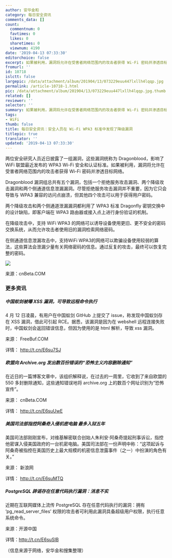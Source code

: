 ```yaml
---
author: 安华金和
category: 每日安全资讯
comments_data: []
count:
  commentnum: 0
  favtimes: 0
  likes: 0
  sharetimes: 0
  viewnum: 4190
date: '2019-04-13 07:33:30'
editorchoice: false
excerpt: 如果被利用，漏洞将允许在受害者网络范围内的攻击者获得 Wi-Fi 密码并渗透目标网络。
fromurl: ''
id: 10718
islctt: false
largepic: /data/attachment/album/201904/13/073229euu447lxllh4lqqp.jpg
permalink: /article-10718-1.html
pic: /data/attachment/album/201904/13/073229euu447lxllh4lqqp.jpg.thumb.jpg
related: []
reviewer: ''
selector: ''
summary: 如果被利用，漏洞将允许在受害者网络范围内的攻击者获得 Wi-Fi 密码并渗透目标网络。
tags:
- WiFi
thumb: false
title: 每日安全资讯：安全人员在 Wi-Fi WPA3 标准中发现了降级漏洞
titlepic: true
translator: ''
updated: '2019-04-13 07:33:30'
---
```


两位安全研究人员近日披露了一组漏洞，这些漏洞统称为 Dragonblood，影响了 WiFi 联盟最近发布的 WPA3 Wi-Fi 安全和认证标准。如果被利用，漏洞将允许在受害者网络范围内的攻击者获得 Wi-Fi 密码并渗透目标网络。


Dragonblood 漏洞组总共有五个漏洞，包括一个拒绝服务攻击漏洞、两个降级攻击漏洞和两个侧通道信息泄漏漏洞。尽管拒绝服务攻击漏洞并不重要，因为它只会导致与 WPA3 兼容的访问点崩溃，但其他四个攻击可以用于获得用户密码。


两个降级攻击和两个侧通道泄漏漏洞都利用了 WPA3 标准 Dragonfly 密钥交换中的设计缺陷，即客户端在 WPA3 路由器或接入点上进行身份验证的机制。


在降级攻击中，支持 WiFi WPA3 的网络可以诱导设备使用更旧、更不安全的密码交换系统，从而允许攻击者使用旧的漏洞检索网络密码。


在侧通道信息泄漏攻击中，支持WiFi WPA3的网络可以欺骗设备使用较弱的算法，这些算法会泄漏少量有关网络密码的信息。通过反复的攻击，最终可以恢复完整的密码。


![](/data/attachment/album/201904/13/073229euu447lxllh4lqqp.jpg)


来源：cnBeta.COM


### 更多资讯


##### 中国蚁剑被曝 XSS 漏洞，可导致远程命令执行


4 月 12 日凌晨，有用户在中国蚁剑 GitHub 上提交了 issue，称发现中国蚁剑存在 XSS 漏洞，借此可引起 RCE。据悉，该漏洞是因为在 webshell 远程连接失败时，中国蚁剑会返回错误信息，但因为使用的是 html 解析，导致 xss 漏洞。


来源： FreeBuf.COM


详情： <http://t.cn/E6su7SJ> 


##### 欧盟向 Archive.org 发出数百份错误的“恐怖主义内容删除通知”


在近日的一篇博客文章中，该组织解释说，在过去的一周里，它收到了来自欧盟的 550 多封删除通知，这些通知错误地将 archive.org 上的数百个网址识别为“恐怖宣传”。


来源： cnBeta.COM


详情： <http://t.cn/E6suUwE> 


##### 美国司法部指控阿桑奇入侵机密电脑 最多入狱五年


美国司法部刚刚宣布，对维基解密联合创始人朱利安·阿桑奇提起刑事诉讼，指控他密谋入侵美国政府的一台机密电脑。美国司法部在一份声明中称：“这项起诉与阿桑奇被指控在美国历史上最大规模的机密信息泄露事件（之一）中扮演的角色有关。”


来源： 新浪网


详情： <http://t.cn/E6suMTQ> 


##### PostgreSQL 辟谣存在任意代码执行漏洞：消息不实


近期在互联网媒体上流传 PostgreSQL 存在任意代码执行的漏洞：拥有 ‘pg\_read\_server\_files’ 权限的攻击者可利用此漏洞具备超级用户权限，执行任意系统命令。


来源：开源中国


详情：http://t.cn/E6suSIB


（信息来源于网络，安华金和搜集整理）